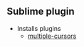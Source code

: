 ## Sublime plugin

* Installs plugins
    - [multiple-cursors](https://github.com/terryma/vim-multiple-cursors)

